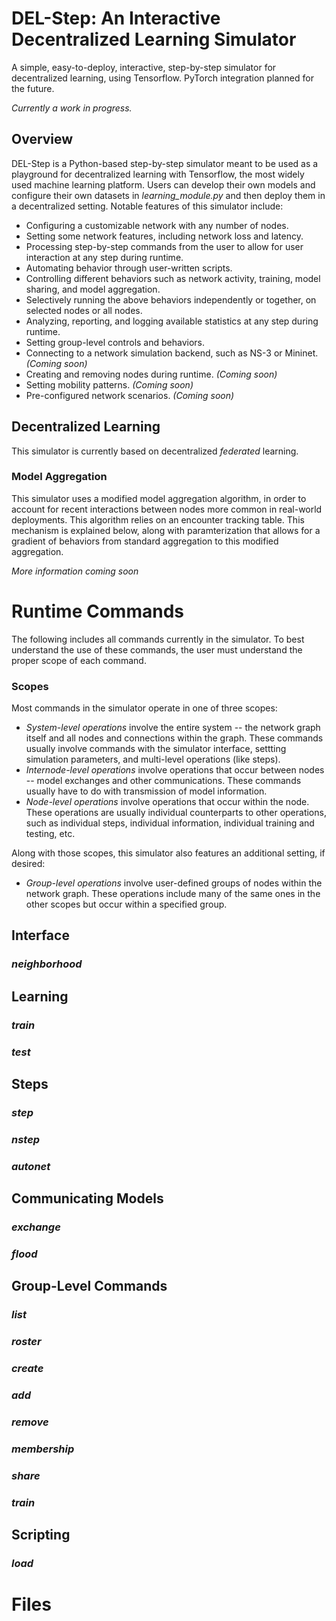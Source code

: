 # DEL-Step: An Interactive Decentralized Learning Simulator

A simple, easy-to-deploy, interactive, step-by-step simulator for decentralized learning, using Tensorflow. PyTorch integration planned for the future.

*Currently a work in progress.*

## Overview

DEL-Step is a Python-based step-by-step simulator meant to be used as a playground for decentralized learning with Tensorflow, the most widely used machine learning platform. Users can develop their own models and configure their own datasets in *learning_module.py* and then deploy them in a decentralized setting. Notable features of this simulator include:
* Configuring a customizable network with any number of nodes.
* Setting some network features, including network loss and latency.
* Processing step-by-step commands from the user to allow for user interaction at any step during runtime.
* Automating behavior through user-written scripts.
* Controlling different behaviors such as network activity, training, model sharing, and model aggregation.
* Selectively running the above behaviors independently or together, on selected nodes or all nodes.
* Analyzing, reporting, and logging available statistics at any step during runtime.
* Setting group-level controls and behaviors.
* Connecting to a network simulation backend, such as NS-3 or Mininet. *(Coming soon)*
* Creating and removing nodes during runtime. *(Coming soon)*
* Setting mobility patterns. *(Coming soon)*
* Pre-configured network scenarios. *(Coming soon)*

## Decentralized Learning

This simulator is currently based on decentralized *federated* learning.

### Model Aggregation

This simulator uses a modified model aggregation algorithm, in order to account for recent interactions between nodes more common in real-world deployments. This algorithm relies on an encounter tracking table. This mechanism is explained below, along with paramterization that allows for a gradient of behaviors from standard aggregation to this modified aggregation.

*More information coming soon*

# Runtime Commands

The following includes all commands currently in the simulator. To best understand the use of these commands, the user must understand the proper scope of each command.

### Scopes

Most commands in the simulator operate in one of three scopes:
* _System-level operations_ involve the entire system -- the network graph itself and all nodes and connections within the graph. These commands usually involve commands with the simulator interface, settting simulation parameters, and multi-level operations (like steps).
* _Internode-level operations_ involve operations that occur between nodes -- model exchanges and other communications. These commands usually have to do with transmission of model information.
* _Node-level operations_ involve operations that occur within the node. These operations are usually individual counterparts to other operations, such as individual steps, individual information, individual training and testing, etc.

Along with those scopes, this simulator also features an additional setting, if desired:
* _Group-level operations_ involve user-defined groups of nodes within the network graph. These operations include many of the same ones in the other scopes but occur within a specified group.

## Interface

### *neighborhood*

## Learning

### *train*

### *test*

## Steps

### *step*

### *nstep*

### *autonet*

## Communicating Models

### *exchange*

### *flood*

## Group-Level Commands

### *list*

### *roster*

### *create*

### *add*

### *remove*

### *membership*

### *share*

### *train*

## Scripting

### *load*

# Files
